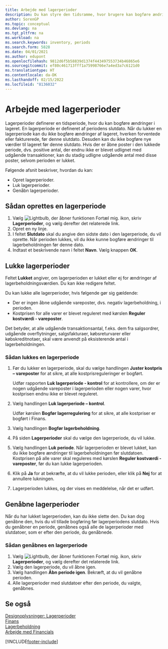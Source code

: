 ```yaml
---
title: Arbejde med lagerperioder
description: Du kan styre den tidsramme, hvor brugere kan bogføre ændringer af lageret ved at definere lagerperioder.
author: SorenGP
ms.topic: conceptual
ms.devlang: na
ms.tgt_pltfrm: na
ms.workload: na
ms.search.keywords: inventory, periods
ms.search.form: 5828
ms.date: 04/01/2021
ms.author: edupont
ms.openlocfilehash: 9812d6f5b58839d1374f443497553734b46865e6
ms.sourcegitcommit: ef80c461713fff1a75998766e7a4ed3a7c6121d0
ms.translationtype: HT
ms.contentlocale: da-DK
ms.lasthandoff: 02/15/2022
ms.locfileid: "8136032"
---
```

# <a name="work-with-inventory-periods"></a>Arbejde med lagerperioder

Lagerperioder definerer en tidsperiode, hvor du kan bogføre ændringer i lageret. En lagerperiode er defineret af periodens slutdato. Når du lukker en lagerperiode kan du ikke bogføre ændringer af lageret, hverken forventede eller fakturerede, før denne slutdato. Desuden kan du ikke bogføre nye værdier til lageret før denne slutdato. Hvis der er åbne poster i den lukkede periode, dvs. positive antal, der endnu ikke er blevet udlignet med udgående transaktioner, kan du stadig udligne udgående antal med disse poster, selvom perioden er lukket.  

Følgende afsnit beskriver, hvordan du kan:

* Opret lagerperioder.  
* Luk lagerperioder.  
* Genåbn lagerperioder.  

## <a name="to-create-an-inventory-period"></a>Sådan oprettes en lagerperiode

1. Vælg ![Lightbulb, der åbner funktionen Fortæl mig.](media/ui-search/search_small.png "Fortæl mig, hvad du vil foretage dig") ikon, skriv **Lagerperioder**, og vælg derefter det relaterede link.  
2. Opret en ny linje.  
3. I feltet **Slutdato** skal du angive den sidste dato i den lagerperiode, du vil oprette. Når perioden lukkes, vil du ikke kunne bogføre ændringer til lagerbeholdningen før denne dato.  
4. Indtast et beskrivende navn i feltet **Navn**. Vælg knappen **OK**.  

## <a name="closing-inventory-periods"></a>Lukke lagerperioder

Feltet **Lukket** angiver, om lagerperioden er lukket eller ej for ændringer af lagerbeholdningsværdien. Du kan ikke redigere feltet.  

Du kan lukke alle lagerperioder, hvis følgende gør sig gældende:  

* Der er ingen åbne udgående vareposter, dvs. negativ lagerbeholdning, i perioden.  
* Kostprisen for alle varer er blevet reguleret med kørslen **Reguler kostværdi - vareposter**.  

Det betyder, at alle udgående transaktionsantal, f.eks. dem fra salgsordrer, udgående overflytninger, salgsfakturaer, købsreturvarer eller købskreditnotaer, skal være anvendt på eksisterende antal i lagerbeholdningen.  

### <a name="to-close-an-inventory-period"></a>Sådan lukkes en lagerperiode  

1. Før du lukker en lagerperiode, skal du vælge handlingen **Juster kostpris – vareposter** for at sikre, at alle kostprisreguleringer er bogført.

    Udfør rapporten **Luk lagerperiode - kontrol** for at kontrollere, om der er nogen udgående vareposter i lagerperioden eller nogen varer, hvor kostprisen endnu ikke er blevet reguleret.  
2. Vælg handlingen **Luk lagerperiode – kontrol**.  

    Udfør kørslen **Bogfør lagerregulering** for at sikre, at alle kostpriser er bogført i Finans.  
3. Vælg handlingen **Bogfør lagerbeholdning**.  
4. På siden **Lagerperioder** skal du vælge den lagerperiode, du vil lukke.  
5. Vælg handlingen **Luk periode**. Når lagerperioden er blevet lukket, kan du ikke bogføre ændringer til lagerbeholdningen før slutdatoen. Kostprisen på alle varer skal reguleres med kørslen **Reguler kostværdi - vareposter**, før du kan lukke lagerperioden.  
6. Klik på **Ja** for at bekræfte, at du vil lukke perioden, eller klik på **Nej** for at annullere lukningen.  
7. Lagerperioden lukkes, og der vises en meddelelse, når det er udført.  

## <a name="reopening-inventory-periods"></a>Genåbne lagerperioder  
Når du har lukket lagerperioden, kan du ikke slette den. Du kan dog genåbne den, hvis du vil tillade bogføring før lagerperiodens slutdato. Hvis du genåbner en periode, genåbnes også alle de lagerperioder med slutdatoer, som er efter den periode, du genåbnede.  

### <a name="to-reopen-an-inventory-period"></a>Sådan genåbnes en lagerperiode  
1. Vælg ![Lightbulb, der åbner funktionen Fortæl mig.](media/ui-search/search_small.png "Fortæl mig, hvad du vil foretage dig") ikon, skriv **Lagerperioder**, og vælg derefter det relaterede link.  
2. Vælg den lagerperiode, du vil åbne igen.  
3. Vælg handlingen **Åbn periode igen**. Bekræft, at du vil genåbne perioden.  
4. Alle lagerperioder med slutdatoer efter den periode, du valgte, genåbnes.  

## <a name="see-also"></a>Se også  
[Designoplysninger: Lagerperioder](design-details-inventory-periods.md)  
[Finans](finance.md)  
[Lagerbeholdning](inventory-manage-inventory.md)  
[Arbejde med Financials](ui-work-product.md)


[!INCLUDE[footer-include](includes/footer-banner.md)]